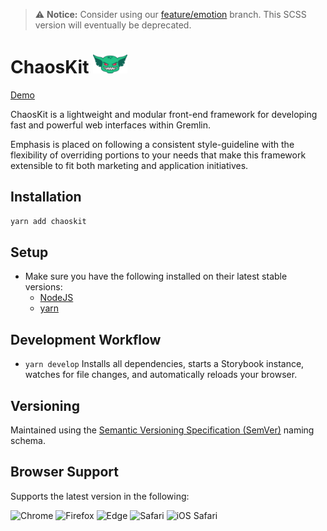 > ⚠️ **Notice:** Consider using our [feature/emotion](https://github.com/gremlin/chaoskit/tree/feature/emotion) branch. This SCSS version will eventually be deprecated.

# ChaosKit <img src="./src/assets/media/logo-mascot.svg" height="30px;">

[Demo](https://feature-emotion--chaoskit.netlify.com/)

ChaosKit is a lightweight and modular front-end framework for developing fast and powerful web interfaces within Gremlin.

Emphasis is placed on following a consistent style-guideline with the flexibility of overriding portions to your needs that make this framework extensible to fit both marketing and application initiatives.

## Installation

```bash
yarn add chaoskit
```

## Setup

- Make sure you have the following installed on their latest stable versions:
  - [NodeJS](http://nodejs.org)
  - [yarn](https://www.npmjs.com/)

## Development Workflow

- `yarn develop` Installs all dependencies, starts a Storybook instance, watches for file changes, and automatically reloads your browser.

## Versioning

Maintained using the [Semantic Versioning Specification (SemVer)](http://semver.org) naming schema.

## Browser Support

Supports the latest version in the following:

![Chrome](https://raw.github.com/alrra/browser-logos/master/src/chrome/chrome_48x48.png) ![Firefox](https://raw.github.com/alrra/browser-logos/master/src/firefox/firefox_48x48.png) ![Edge](https://raw.github.com/alrra/browser-logos/master/src/edge/edge_48x48.png) ![Safari](https://raw.github.com/alrra/browser-logos/master/src/safari/safari_48x48.png)
![iOS Safari](https://raw.githubusercontent.com/alrra/browser-logos/master/src/safari-ios/safari-ios_48x48.png)
